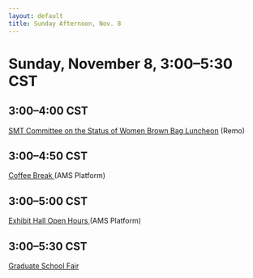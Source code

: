 ```yaml
---
layout: default
title: Sunday Afternoon, Nov. 8
---
```


# Sunday, November 8, 3:00–5:30 CST


## 3:00–4:00 CST
<p class="non-session"><a href="https://live.remo.co/e/smt-cmte-on-the-status-of-women-">SMT Committee on the Status of Women Brown Bag Luncheon</a><span> (Remo)</span></p>

## 3:00–4:50 CST
<p class="non-session"><a href="https://ams2020.pathable.co/meetings/FtnTFFbwqzn4qimGS">Coffee Break </a><span>(AMS Platform)</span></p>

## 3:00–5:00 CST
<p class="non-session"><a href="https://ams2020.pathable.co/trade-show/organizations">Exhibit Hall Open Hours </a><span>(AMS Platform)</span></p>

## 3:00–5:30 CST
<p class="non-session"><a href="/graduate-fair">Graduate School Fair</a><span></span>
</p>

